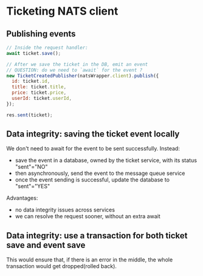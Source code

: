 # Ticketing NATS client

## Publishing events

```js
// Inside the request handler:
await ticket.save();

// After we save the ticket in the DB, emit an event
// QUESTION: do we need to `await` for the event ?
new TicketCreatedPublisher(natsWrapper.client).publish({
  id: ticket.id,
  title: ticket.title,
  price: ticket.price,
  userId: ticket.userId,
});

res.sent(ticket);
```

## Data integrity: saving the ticket event locally

We don't need to await for the event to be sent successfully. Instead:

- save the event in a database, owned by the ticket service, with its status "sent"="NO"
- then asynchronously, send the event to the message queue service
- once the event sending is successful, update the database to "sent"="YES"

Advantages:

- no data integrity issues across services
- we can resolve the request sooner, without an extra await

## Data integrity: use a transaction for both ticket save and event save

This would ensure that, if there is an error in the middle, the whole transaction would get dropped(rolled back).
